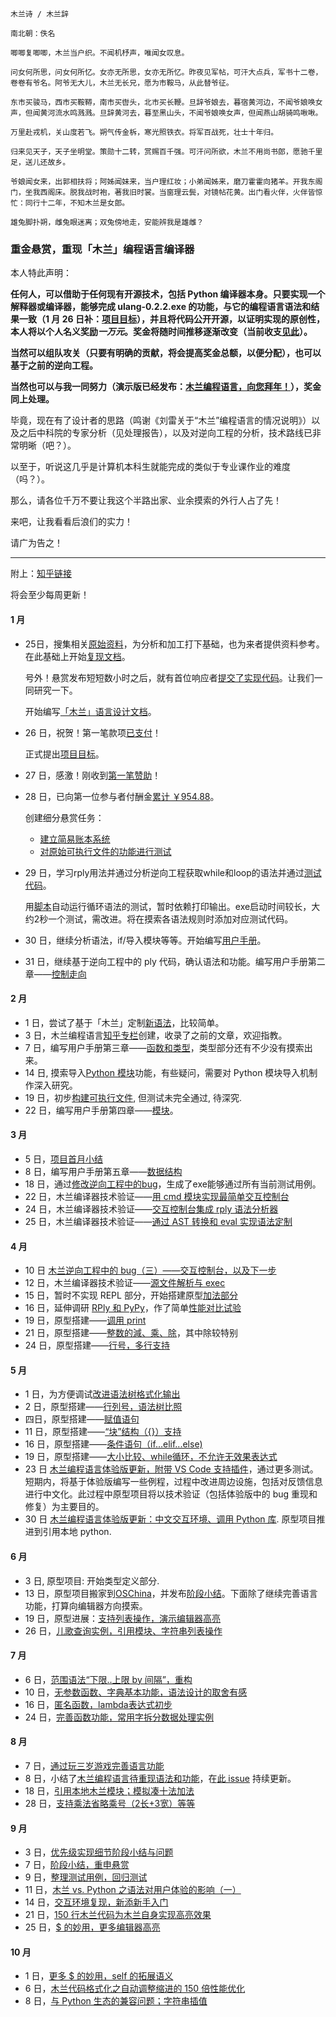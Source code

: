 ```
木兰诗 / 木兰辞

南北朝：佚名

唧唧复唧唧，木兰当户织。不闻机杼声，唯闻女叹息。

问女何所思，问女何所忆。女亦无所思，女亦无所忆。昨夜见军帖，可汗大点兵，军书十二卷，卷卷有爷名。阿爷无大儿，木兰无长兄，愿为市鞍马，从此替爷征。

东市买骏马，西市买鞍鞯，南市买辔头，北市买长鞭。旦辞爷娘去，暮宿黄河边，不闻爷娘唤女声，但闻黄河流水鸣溅溅。旦辞黄河去，暮至黑山头，不闻爷娘唤女声，但闻燕山胡骑鸣啾啾。

万里赴戎机，关山度若飞。朔气传金柝，寒光照铁衣。将军百战死，壮士十年归。

归来见天子，天子坐明堂。策勋十二转，赏赐百千强。可汗问所欲，木兰不用尚书郎，愿驰千里足，送儿还故乡。

爷娘闻女来，出郭相扶将；阿姊闻妹来，当户理红妆；小弟闻姊来，磨刀霍霍向猪羊。开我东阁门，坐我西阁床。脱我战时袍，著我旧时裳。当窗理云鬓，对镜帖花黄。出门看火伴，火伴皆惊忙：同行十二年，不知木兰是女郎。

雄兔脚扑朔，雌兔眼迷离；双兔傍地走，安能辨我是雄雌？
```

### 重金悬赏，重现「木兰」编程语言编译器

本人特此声明：

**任何人，可以借助于任何现有开源技术，包括 Python 编译器本身。只要实现一个解释器或编译器，能够完成 ulang-0.2.2.exe 的功能，与它的编程语言语法和结果一致（1 月 26 日补：[项目目标](复现文档/README.md)），并且将代码公开开源，以证明实现的原创性，本人将以个人名义奖励*一万元*。奖金将随时间推移逐渐改变（当前收支[见此](https://github.com/MulanRevive/bounty/tree/master/%E6%94%B6%E6%94%AF%E8%B4%A6%E6%9C%AC)）。**

**当然可以组队攻关（只要有明确的贡献，将会提高奖金总额，以便分配），也可以基于之前的逆向工程。**

**当然也可以与我一同努力（演示版已经发布：[木兰编程语言，向您拜年！](https://zhuanlan.zhihu.com/p/103952156)），奖金同上处理。**


毕竟，现在有了设计者的思路（鸣谢《刘雷关于“木兰”编程语言的情况说明》）以及之后中科院的专家分析（见处理报告），以及对逆向工程的分析，技术路线已非常明晰（吧？）。

以至于，听说这几乎是计算机本科生就能完成的类似于专业课作业的难度（吗？）。

那么，请各位千万不要让我这个半路出家、业余摸索的外行人占了先！

来吧，让我看看后浪们的实力！

请广为告之！

----------------

附上：[知乎链接](https://zhuanlan.zhihu.com/p/104001337)

将会至少每周更新！

#### 1 月

- 25日，搜集相关[原始资料](原始资料)，为分析和加工打下基础，也为来者提供资料参考。在此基础上开始[复现文档](复现文档)。

  号外！悬赏发布短短数小时之后，就有首位响应者[提交了实现代码](https://github.com/MulanRevive/bounty/issues/1)。让我们一同研究一下。

  开始编写[「木兰」语言设计文档](复现文档/README.md)。
- 26 日，祝贺！第一笔款项[已支付](https://github.com/MulanRevive/bounty/issues/1#issuecomment-578504572)！

  正式提出[项目目标](复现文档/README.md)。
- 27 日，感激！刚收到[第一笔赞助](https://github.com/MulanRevive/bounty/issues/3#issuecomment-578561078)！
- 28 日，已向第一位参与者付酬金[累计 ￥954.88](https://github.com/MulanRevive/bounty/issues/3#issuecomment-579533880)。

  创建细分悬赏任务：
  - [建立简易账本系统](https://github.com/MulanRevive/bounty/issues/5)
  - [对原始可执行文件的功能进行测试](https://github.com/MulanRevive/bounty/issues/4)
- 29 日，学习rply用法并通过分析逆向工程获取while和loop的语法并通过[测试代码](https://github.com/MulanRevive/bounty/issues/4#issuecomment-580095743)。

  用[脚本](测试代码/README.md)自动运行循环语法的测试，暂时依赖打印输出。exe启动时间较长，大约2秒一个测试，需改进。将在摸索各语法规则时添加对应测试代码。
- 30 日，继续分析语法，if/导入模块等等。开始编写[用户手册](https://github.com/MulanRevive/bounty/blob/master/%E5%A4%8D%E7%8E%B0%E6%96%87%E6%A1%A3/%E7%94%A8%E6%88%B7%E6%89%8B%E5%86%8C/%E5%9F%BA%E6%9C%AC.md)。
- 31 日，继续基于逆向工程中的 ply 代码，确认语法和功能。编写用户手册第二章——[控制走向](https://zhuanlan.zhihu.com/p/104548740)

#### 2 月

- 1 日，尝试了基于「木兰」定制[新语法](https://zhuanlan.zhihu.com/p/104723661)，比较简单。
- 3 日，木兰编程语言[知乎专栏](https://zhuanlan.zhihu.com/ulang)创建，收录了之前的文章，欢迎指教。
- 7 日，编写用户手册第三章——[函数和类型](https://zhuanlan.zhihu.com/p/105687154)，类型部分还有不少没有摸索出来。
- 14 日, 摸索导入[Python 模块](https://github.com/MulanRevive/bounty/issues/4#issuecomment-586520874)功能，有些疑问，需要对 Python 模块导入机制作深入研究。
- 19 日，初步[构建可执行文件](https://zhuanlan.zhihu.com/p/107836848), 但测试未完全通过, 待深究.
- 22 日，编写用户手册第四章——[模块](https://zhuanlan.zhihu.com/p/108632734)。

#### 3 月

- 5 日，[项目首月小结](https://zhuanlan.zhihu.com/p/111216467)
- 8 日，编写用户手册第五章——[数据结构](https://zhuanlan.zhihu.com/p/111947851)
- 18 日，通过[修改逆向工程中的bug](https://zhuanlan.zhihu.com/p/114194675)，生成了exe能够通过所有当前测试用例。
- 22 日，木兰编译器技术验证——[用 cmd 模块实现最简单交互控制台](https://zhuanlan.zhihu.com/p/115587722)
- 24 日，木兰编译器技术验证——[交互控制台集成 rply 语法分析器](https://zhuanlan.zhihu.com/p/116663288)
- 25 日，木兰编译器技术验证——[通过 AST 转换和 eval 实现语法定制](https://zhuanlan.zhihu.com/p/117481247)

#### 4 月

- 10 日 [木兰逆向工程中的 bug（三）——交互控制台，以及下一步](https://zhuanlan.zhihu.com/p/128981286)
- 12 日，木兰编译器技术验证——[源文件解析与 exec](https://zhuanlan.zhihu.com/p/129740212)
- 15 日，暂时不实现 REPL 部分，开始搭建原型[加法部分](https://zhuanlan.zhihu.com/p/130906719)
- 16 日，延伸调研 [RPly 和 PyPy](https://zhuanlan.zhihu.com/p/131780649)，作了简单[性能对比试验](https://zhuanlan.zhihu.com/p/132503029)
- 19 日，原型搭建——[调用 print](https://zhuanlan.zhihu.com/p/133449850)
- 21 日，原型搭建——[整数的減、乘、除](https://zhuanlan.zhihu.com/p/134029658)，其中除较特别
- 24 日，原型搭建——[行号，多行支持](https://zhuanlan.zhihu.com/p/136142507)

#### 5 月

- 1 日，为方便调试[改进语法树格式化输出](https://zhuanlan.zhihu.com/p/137651939)
- 2 日，原型搭建——[行列号，语法树比照](https://zhuanlan.zhihu.com/p/137785657)
- 四日，原型搭建——[赋值语句](https://zhuanlan.zhihu.com/p/138253566)
- 11 日，原型搭建——[“块”结构（{}）支持](https://zhuanlan.zhihu.com/p/140430769)
- 16 日，原型搭建——[条件语句（if...elif...else)](https://zhuanlan.zhihu.com/p/141426111)
- 19 日，原型搭建——[大小比较、while循环，不允许无效果表达式](https://zhuanlan.zhihu.com/p/141426111)
- 23 日 [木兰编程语言体验版更新，附带 VS Code 支持插件](https://zhuanlan.zhihu.com/p/143038381)，通过更多测试。短期内，将基于体验版编写一些例程，过程中改进周边设施，包括对反馈信息进行中文化。此过程中原型项目将以技术验证（包括体验版中的 bug 重现和修复）为主要目的。
- 30 日 [木兰编程语言体验版更新：中文交互环境、调用 Python 库](https://zhuanlan.zhihu.com/p/144809020). 原型项目推进到引用本地 python.

#### 6 月

- 3 日, 原型项目: 开始类型定义部分.
- 13 日，原型项目搬家到[OSChina](https://www.oschina.net/p/mulan-rework)，并发布[阶段小结](https://zhuanlan.zhihu.com/p/148065426)。下面除了继续完善语言功能，打算向编辑器方向摸索。
- 19 日，原型进展：[支持列表操作，演示编辑器高亮](https://www.oschina.net/news/116577/grasspy-updated)
- 26 日，[儿歌查询实例，引用模块、字符串列表操作](https://www.oschina.net/news/116734/grasspy-updated)

#### 7 月

- 6 日，[范围语法“下限..上限 by 间隔”，重构](https://www.oschina.net/news/116967/grasspy-updated)
- 10 日，[无参数函数、字典基本功能，语法设计的取舍有感](https://www.oschina.net/news/117081/grasspy-updated)
- 16 日，[匿名函数，lambda表达式初步](https://zhuanlan.zhihu.com/p/161263901)
- 24 日，[完善函数功能，常用字拆分数据处理实例](https://zhuanlan.zhihu.com/p/163588221)

#### 8 月
- 7 日，[通过玩三岁游戏完善语言功能](https://zhuanlan.zhihu.com/p/174263153)
- 8 日，小结了[木兰编程语言待重现语法和功能](https://zhuanlan.zhihu.com/p/176769490)，在[此 issue](https://gitee.com/MulanRevive/mulan-rework/issues/I1SEU5) 持续更新。
- 18 日，[引用本地木兰模块；模拟凑十法加法](https://zhuanlan.zhihu.com/p/190043049)
- 28 日，[支持乘法省略乘号（2长+3宽）等等](https://zhuanlan.zhihu.com/p/205190684)

#### 9 月
- 3 日，[优先级实现细节阶段小结与问题](https://zhuanlan.zhihu.com/p/215864788)
- 7 日，[阶段小结，重申悬赏](https://zhuanlan.zhihu.com/p/224600854)
- 9 日，[整理测试用例，回归测试](https://zhuanlan.zhihu.com/p/230155471)
- 11 日，[木兰 vs. Python 之语法对用户体验的影响（一）](https://zhuanlan.zhihu.com/p/237379701)
- 14 日，[交互环境复现，新添新手入门](https://zhuanlan.zhihu.com/p/245390062)
- 21 日，[150 行木兰代码为木兰自身实现高亮效果](https://zhuanlan.zhihu.com/p/257726779)
- 25 日，[$ 的妙用，更多编辑器高亮](https://zhuanlan.zhihu.com/p/259467288)

#### 10 月
- 1 日，[更多 $ 的妙用，self 的拓展语义](https://zhuanlan.zhihu.com/p/261048633)
- 6 日，[木兰代码格式化之自动调整缩进的 150 倍性能优化](https://zhuanlan.zhihu.com/p/262210417)
- 8 日，[与 Python 生态的兼容问题；字符串插值](https://zhuanlan.zhihu.com/p/262835743)

